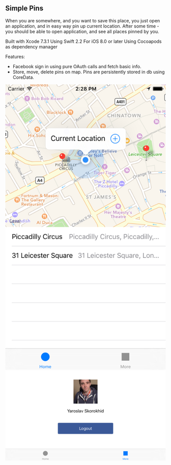 
## Simple Pins

When you are somewhere, and you want to save this place, you just open an application, and in easy way pin up current location. After some time - you should be able to open application, and see all places pinned by you.

Built with Xcode 7.3.1
Using Swift 2.2
For iOS 8.0 or later
Using Cocoapods as dependency manager

Features:
* Facebook sign in using pure OAuth calls and fetch basic info.
* Store, move, delete pins on map. Pins are persistently stored in db using CoreData.

![Screenshot1](Screenshots/Screenshot1.png)
![Screenshot2](Screenshots/Screenshot2.png)
